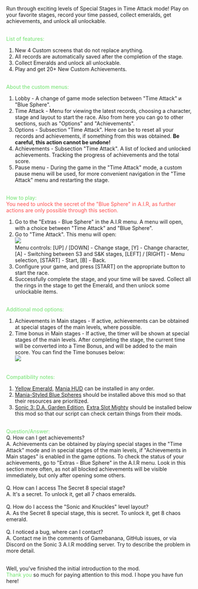 Run through exciting levels of Special Stages in Time Attack mode! Play on your favorite stages, record your time passed, collect emeralds, get achievements, and unlock all unlockable.<br><br>

<font color="#6ee16c">List of features:</font><br>
1. New 4 Custom screens that do not replace anything.<br>
2. All records are automatically saved after the completion of the stage.<br>
3. Collect Emeralds and unlock all unlockable.<br>
4. Play and get 20+ New Custom Achievements.<br><br>

<font color="#6ee16c">About the custom menus:</font><br>
1. Lobby - A change of game mode selection between "Time Attack" и "Blue Sphere".<br>
2. Time Attack - Menu for viewing the latest records, choosing a character, stage and layout to start the race. Also from here you can go to other sections, such as "Options" and "Achievements".<br>
3. Options - Subsection "Time Attack". Here can be to reset all your records and achievements, if something from this was obtained. <b>Be careful, this action cannot be undone!</b><br>
4. Achievements - Subsection "Time Attack". A list of locked and unlocked achievements. Tracking the progress of achievements and the total score.<br>
5. Pause menu - During the game in the "Time Attack" mode, a custom pause menu will be used, for more convenient navigation in the "Time Attack" menu and restarting the stage.<br><br>

<font color="#6ee16c">How to play:</font><br>
<font color="#fe4e4e">You need to unlock the secret of the "Blue Sphere" in A.I.R, as further actions are only possible through this section.</font><br>
1. Go to the "Extras - Blue Sphere" in the A.I.R menu. A menu will open, with a choice between "Time Attack" and "Blue Sphere".<br>
2. Go to "Time Attack". This menu will open:<br>
<img src="https://cdn.discordapp.com/attachments/949432560935645247/949435132077547550/IMG_1646433140.png"><br>
Menu controls: [UP] / [DOWN] - Change stage, [Y] - Change character, [A] - Switching between S3 and S&K stages, [LEFT] / [RIGHT] - Menu selection, [START] - Start, [B] - Back.<br>
3. Configure your game, and press [START] on the appropriate button to start the race.
4. Successfully complete the stage, and your time will be saved. Collect all the rings in the stage to get the Emerald, and then unlock some unlockable items.<br><br>

<font color="#6ee16c">Additional mod options:</font><br>
1. Achievements in Main stages - If active, achievements can be obtained at special stages of the main levels, where possible.<br>
2. Time bonus in Main stages - If active, the timer will be shown at special stages of the main levels. After completing the stage, the current time will be converted into a Time Bonus, and will be added to the main score. You can find the Time bonuses below:<br>
<img src="https://cdn.discordapp.com/attachments/949432560935645247/949437251727794197/IMG_0305014323.png"><br><br>

<font color="#6ee16c">Compatibility notes:</font><br>
1. <a href="https://gamebanana.com/mods/54326">Yellow Emerald</a>, <a href="https://gamebanana.com/mods/34350">Mania HUD</a> can be installed in any order.<br>
2. <a href="https://gamebanana.com/mods/333879">Mania-Styled Blue Spheres</a> should be installed above this mod so that their resources are prioritized.<br>
3. <a href="https://gamebanana.com/mods/151029">Sonic 3: D.A. Garden Edition</a>, <a href="https://gamebanana.com/mods/336038">Extra Slot Mighty</a> should be installed below this mod so that our script can check certain things from their mods.<br><br>

<font color="#6ee16c">Question/Answer:</font><br>
Q. How can I get achievements?<br>
A. Achievements can be obtained by playing special stages in the "Time Attack" mode and in special stages of the main levels, if "Achievements in Main stages" is enabled in the game options. To check the status of your achievements, go to "Extras - Blue Sphere" in the A.I.R menu. Look in this section more often, as not all blocked achievements will be visible immediately, but only after opening some others.<br><br>
Q. How can I access The Secret 8 special stage?<br>
A. It's a secret. To unlock it, get all 7 chaos emeralds.<br><br>
Q. How do I access the "Sonic and Knuckles" level layout?<br>
A. As the Secret 8 special stage, this is secret. To unlock it, get 8 chaos emerald.<br><br>
Q. I noticed a bug, where can I contact?<br>
A. Contact me in the comments of Gamebanana, GitHub issues, or via Discord on the Sonic 3 A.I.R modding server. Try to describe the problem in more detail.<br><br>

Well, you've finished the initial introduction to the mod.<br><font color="#6ee16c">Thank you</font> so much for paying attention to this mod. I hope you have fun here!